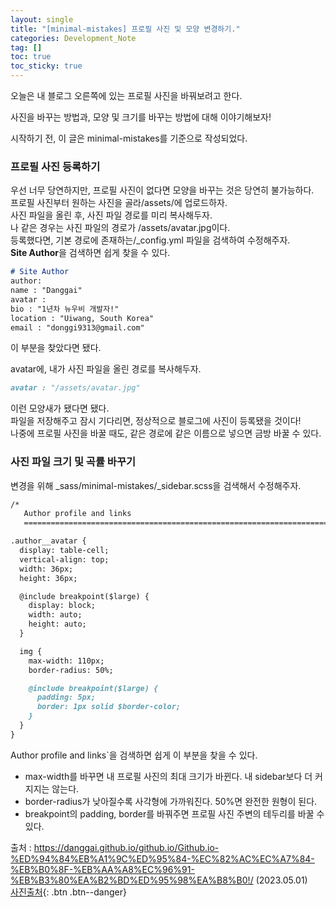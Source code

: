 ```yaml
---
layout: single
title: "[minimal-mistakes] 프로필 사진 및 모양 변경하기."
categories: Development_Note
tag: []
toc: true
toc_sticky: true
---
```


오늘은 내 블로그 오른쪽에 있는 프로필 사진을 바꿔보려고 한다.  

사진을 바꾸는 방법과, 모양 및 크기를 바꾸는 방법에 대해 이야기해보자!  

시작하기 전, 이 글은 minimal-mistakes를 기준으로 작성되었다.  

### 프로필 사진 등록하기  

우선 너무 당연하지만, 프로필 사진이 없다면 모양을 바꾸는 것은 당연히 불가능하다.  
프로필 사진부터 원하는 사진을 골라/assets/에 업로드하자.  
사진 파일을 올린 후, 사진 파일 경로를 미리 복사해두자.  
나 같은 경우는 사진 파일의 경로가 /assets/avatar.jpg이다.  
등록했다면, 기본 경로에 존재하는/_config.yml 파일을 검색하여 수정해주자.  
**Site Author**을 검색하면 쉽게 찾을 수 있다.  

```md
# Site Author
author:
name : "Danggai"
avatar : 
bio : "1년차 뉴우비 개발자!"
location : "Uiwang, South Korea"
email : "donggi9313@gmail.com"
```

이 부분을 찾았다면 됐다.  

avatar에, 내가 사진 파일을 올린 경로를 복사해두자.  

```md
avatar : "/assets/avatar.jpg"
```

이런 모양새가 됐다면 됐다.  
파일을 저장해주고 잠시 기다리면, 정상적으로 블로그에 사진이 등록됐을 것이다!  
나중에 프로필 사진을 바꿀 때도, 같은 경로에 같은 이름으로 넣으면 금방 바꿀 수 있다.  

### 사진 파일 크기 및 곡률 바꾸기  

변경을 위해 _sass/minimal-mistakes/_sidebar.scss을 검색해서 수정해주자.  

```md
/*
   Author profile and links
   ========================================================================== */

.author__avatar {
  display: table-cell;
  vertical-align: top;
  width: 36px;
  height: 36px;

  @include breakpoint($large) {
    display: block;
    width: auto;
    height: auto;
  }

  img {
    max-width: 110px;
    border-radius: 50%;

    @include breakpoint($large) {
      padding: 5px;
      border: 1px solid $border-color;
    }
  }
}
```

Author profile and links`을 검색하면 쉽게 이 부분을 찾을 수 있다.  

- max-width를 바꾸면 내 프로필 사진의 최대 크기가 바뀐다. 내 sidebar보다 더 커지지는 않는다.  
- border-radius가 낮아질수록 사각형에 가까워진다. 50%면 완전한 원형이 된다.  
- breakpoint의 padding, border를 바꿔주면 프로필 사진 주변의 테두리를 바꿀 수 있다.  



출처 : https://danggai.github.io/github.io/Github.io-%ED%94%84%EB%A1%9C%ED%95%84-%EC%82%AC%EC%A7%84-%EB%B0%8F-%EB%AA%A8%EC%96%91-%EB%B3%80%EA%B2%BD%ED%95%98%EA%B8%B0!/ (2023.05.01)  
[사진출처](https://danggai.github.io/github.io/Github.io-%ED%94%84%EB%A1%9C%ED%95%84-%EC%82%AC%EC%A7%84-%EB%B0%8F-%EB%AA%A8%EC%96%91-%EB%B3%80%EA%B2%BD%ED%95%98%EA%B8%B0!){: .btn .btn--danger}